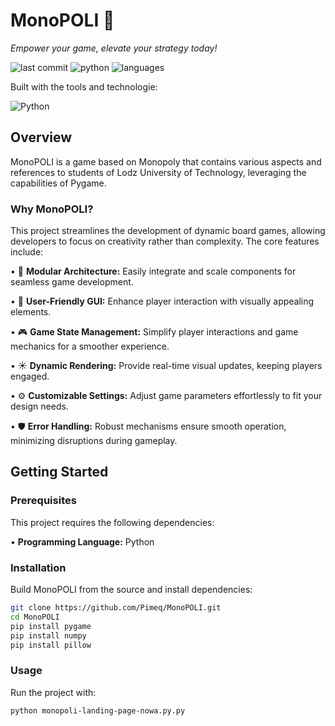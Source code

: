 # MonoPOLI 🎲

*Empower your game, elevate your strategy today!*

![last commit](https://img.shields.io/badge/last%20commit-today-brightgreen) ![python](https://img.shields.io/badge/python-100.0%25-blue) ![languages](https://img.shields.io/badge/languages-1-orange)

Built with the tools and technologie:

 ![Python](https://img.shields.io/badge/Python-3776AB?style=for-the-badge&logo=python&logoColor=white)

## Overview

MonoPOLI is a game based on Monopoly that contains various aspects and references to students of Lodz University of Technology, leveraging the capabilities of Pygame.

### Why MonoPOLI?

This project streamlines the development of dynamic board games, allowing developers to focus on creativity rather than complexity. The core features include:

• 🧩 **Modular Architecture:** Easily integrate and scale components for seamless game development.

• 🎨 **User-Friendly GUI:** Enhance player interaction with visually appealing elements.

• 🎮 **Game State Management:** Simplify player interactions and game mechanics for a smoother experience.

• ☀️ **Dynamic Rendering:** Provide real-time visual updates, keeping players engaged.

• ⚙️ **Customizable Settings:** Adjust game parameters effortlessly to fit your design needs.

• 🛡️ **Error Handling:** Robust mechanisms ensure smooth operation, minimizing disruptions during gameplay.

## Getting Started

### Prerequisites

This project requires the following dependencies:

• **Programming Language:** Python

### Installation

Build MonoPOLI from the source and install dependencies:

```bash
git clone https://github.com/Pimeq/MonoPOLI.git
cd MonoPOLI
pip install pygame
pip install numpy
pip install pillow
```

### Usage

Run the project with:

```bash
python monopoli-landing-page-nowa.py.py
```




